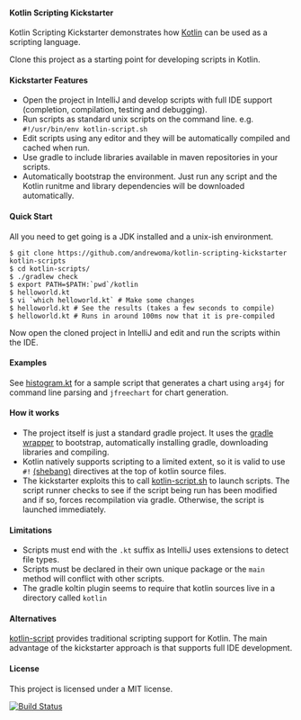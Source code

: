 #### Kotlin Scripting Kickstarter

Kotlin Scripting Kickstarter demonstrates how [Kotlin](http://kotlin.jetbrains.org/) can be used as a scripting language.

Clone this project as a starting point for developing scripts in Kotlin.

#### Kickstarter Features

* Open the project in IntelliJ and develop scripts with full IDE support (completion, compilation, testing and debugging).
* Run scripts as standard unix scripts on the command line. e.g. `#!/usr/bin/env kotlin-script.sh` 
* Edit scripts using any editor and they will be automatically compiled and cached when run.
* Use gradle to include libraries available in maven repositories in your scripts.
* Automatically bootstrap the environment. Just run any script and the Kotlin runitme and library dependencies
  will be downloaded automatically.

#### Quick Start

All you need to get going is a JDK installed and a unix-ish environment.

```shell
$ git clone https://github.com/andrewoma/kotlin-scripting-kickstarter kotlin-scripts
$ cd kotlin-scripts/
$ ./gradlew check
$ export PATH=$PATH:`pwd`/kotlin
$ helloworld.kt
$ vi `which helloworld.kt` # Make some changes
$ helloworld.kt # See the results (takes a few seconds to compile)
$ helloworld.kt # Runs in around 100ms now that it is pre-compiled
```

Now open the cloned project in IntelliJ and edit and run the scripts within the IDE.

#### Examples

See [histogram.kt](/kotlin/histogram.kt) for a sample script that generates a chart using
`arg4j` for command line parsing and `jfreechart` for chart generation.

#### How it works

* The project itself is just a standard gradle project. It uses the [gradle wrapper](http://www.gradle.org/docs/current/userguide/gradle_wrapper.html) to bootstrap, automatically 
  installing gradle, downloading libraries and compiling.
* Kotlin natively supports scripting to a limited extent, so it is valid to use `#!` [(shebang)](http://en.wikipedia.org/wiki/Shebang_(Unix)) directives at the top of kotlin source files.
* The kickstarter exploits this to call [kotlin-script.sh](/kotlin/kotlin-script.sh) to launch scripts. The script runner checks to see if the script being run has been modified and if so, forces recompilation via gradle. Otherwise, the script is launched immediately.

#### Limitations
* Scripts must end with the `.kt` suffix as IntelliJ uses extensions to detect file types.
* Scripts must be declared in their own unique package or the `main` method will conflict with other scripts.
* The gradle koltin plugin seems to require that kotlin sources live in a directory called `kotlin`  

#### Alternatives
[kotlin-script](https://github.com/andrewoma/kotlin-script) provides traditional scripting support for Kotlin. The main advantage of the kickstarter approach is that supports full IDE development.

#### License
This project is licensed under a MIT license.

[![Build Status](https://travis-ci.org/andrewoma/kotlin-scripting-kickstarter.svg?branch=master)](https://travis-ci.org/andrewoma/kotlin-scripting-kickstarter)
